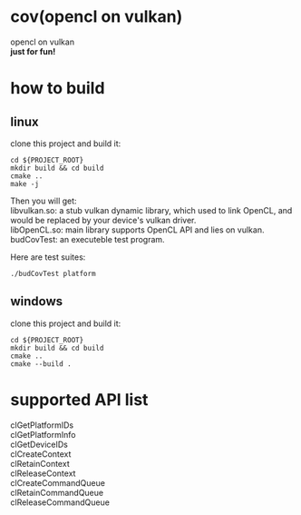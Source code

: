 # cov(opencl on vulkan)

opencl on vulkan<br>
**just for fun!**

# how to build

## linux

clone this project and build it:

```shell
cd ${PROJECT_ROOT}
mkdir build && cd build
cmake ..
make -j
```

Then you will get:<br>
libvulkan.so: a stub vulkan dynamic library, which used to link OpenCL, and would be replaced by your device's vulkan driver.<br>
libOpenCL.so: main library supports OpenCL API and lies on vulkan.<br>
budCovTest: an executeble test program.<br>

Here are test suites:

```shell
./budCovTest platform
```

## windows

clone this project and build it:

```shell
cd ${PROJECT_ROOT}
mkdir build && cd build
cmake ..
cmake --build .
```

# supported API list

clGetPlatformIDs<br>
clGetPlatformInfo<br>
clGetDeviceIDs<br>
clCreateContext<br>
clRetainContext<br>
clReleaseContext<br>
clCreateCommandQueue<br>
clRetainCommandQueue<br>
clReleaseCommandQueue<br>
